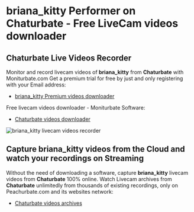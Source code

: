 # briana_kitty Performer on Chaturbate - Free LiveCam videos downloader

## Chaturbate Live Videos Recorder

Monitor and record livecam videos of **briana_kitty** from **Chaturbate** with Moniturbate.com
Get a premium trial for free by just and only registering with your Email address:
* [briana_kitty Premium videos downloader](https://moniturbate.com/request-demo-licence-key.html)

Free livecam videos downloader - Moniturbate Software:
* [Chaturbate videos downloader](https://moniturbate.com/moniturbate-download-software.html)

![briana_kitty livecam videos recorder](https://peachurnet.com/templates/moniturbate-software.png)


## Capture briana_kitty videos from the Cloud and watch your recordings on Streaming

Without the need of downloading a software, capture **briana_kitty** livecam videos from **Chaturbate** 100% online.
Watch Livecam archives from **Chaturbate** unlimitedly from thousands of existing recordings, only on Peachurbate.com and its websites network:
* [Chaturbate videos archives](https://peachurnet.com/)